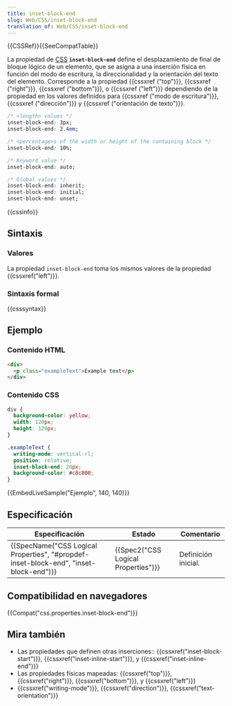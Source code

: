 ```yaml
---
title: inset-block-end
slug: Web/CSS/inset-block-end
translation_of: Web/CSS/inset-block-end
---
```


{{CSSRef}}{{SeeCompatTable}}

La propiedad de [CSS](/es/docs/Web/CSS) **`inset-block-end`** define el desplazamiento de final de bloque lógico de un elemento, que se asigna a una inserción física en función del modo de escritura, la direccionalidad y la orientación del texto del elemento. Corresponde a la propiedad {{cssxref ("top")}}, {{cssxref ("right")}}, {{cssxref ("bottom")}}, o {{cssxref ("left")}} dependiendo de la propiedad en los valores definidos para {{cssxref ("modo de escritura")}}, {{cssxref ("dirección")}} y {{cssxref ("orientación de texto")}}.

```css
/* <length> values */
inset-block-end: 3px;
inset-block-end: 2.4em;

/* <percentage>s of the width or height of the containing block */
inset-block-end: 10%;

/* Keyword value */
inset-block-end: auto;

/* Global values */
inset-block-end: inherit;
inset-block-end: initial;
inset-block-end: unset;
```

{{cssinfo}}

## Sintaxis

### Valores

La propiedad `inset-block-end` toma los mismos valores de la propiedad {{cssxref("left")}}.

### Sintaxis formal

{{csssyntax}}

## Ejemplo

### Contenido HTML

```html
<div>
  <p class="exampleText">Example text</p>
</div>
```

### Contenido CSS

```css
div {
  background-color: yellow;
  width: 120px;
  height: 120px;
}

.exampleText {
  writing-mode: vertical-rl;
  position: relative;
  inset-block-end: 20px;
  background-color: #c8c800;
}
```

{{EmbedLiveSample("Ejemplo", 140, 140)}}

## Especificación

| Especificación                                                                                                   | Estado                                           | Comentario          |
| ---------------------------------------------------------------------------------------------------------------- | ------------------------------------------------ | ------------------- |
| {{SpecName("CSS Logical Properties", "#propdef-inset-block-end", "inset-block-end")}} | {{Spec2("CSS Logical Properties")}} | Definición inicial. |

## Compatibilidad en navegadores

{{Compat("css.properties.inset-block-end")}}

## Mira también

- Las propiedades que definen otras inserciones:: {{cssxref("inset-block-start")}}, {{cssxref("inset-inline-start")}}, y {{cssxref("inset-inline-end")}}
- Las propiedades físicas mapeadas: {{cssxref("top")}}, {{cssxref("right")}}, {{cssxref("bottom")}}, y {{cssxref("left")}}
- {{cssxref("writing-mode")}}, {{cssxref("direction")}}, {{cssxref("text-orientation")}}
